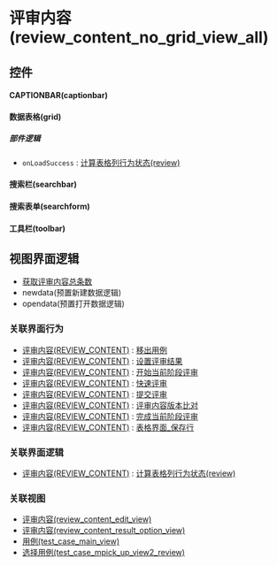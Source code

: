 # 评审内容(review_content_no_grid_view_all)  <!-- {docsify-ignore-all} -->



## 控件
#### CAPTIONBAR(captionbar)
#### 数据表格(grid)

##### 部件逻辑
* `onLoadSuccess` : [计算表格列行为状态(review)](module/TestMgmt/review_content/uilogic/calc_column_action_state)
#### 搜索栏(searchbar)
#### 搜索表单(searchform)
#### 工具栏(toolbar)

## 视图界面逻辑
  * [获取评审内容总条数](module/TestMgmt/review_content/uilogic/get_review_content_total)
  * newdata(预置新建数据逻辑)
  * opendata(预置打开数据逻辑)


### 关联界面行为
  * [评审内容(REVIEW_CONTENT)](module/TestMgmt/review_content) : [移出用例](module/TestMgmt/review_content#界面行为)
  * [评审内容(REVIEW_CONTENT)](module/TestMgmt/review_content) : [设置评审结果](module/TestMgmt/review_content#界面行为)
  * [评审内容(REVIEW_CONTENT)](module/TestMgmt/review_content) : [开始当前阶段评审](module/TestMgmt/review_content#界面行为)
  * [评审内容(REVIEW_CONTENT)](module/TestMgmt/review_content) : [快速评审](module/TestMgmt/review_content#界面行为)
  * [评审内容(REVIEW_CONTENT)](module/TestMgmt/review_content) : [提交评审](module/TestMgmt/review_content#界面行为)
  * [评审内容(REVIEW_CONTENT)](module/TestMgmt/review_content) : [评审内容版本比对](module/TestMgmt/review_content#界面行为)
  * [评审内容(REVIEW_CONTENT)](module/TestMgmt/review_content) : [完成当前阶段评审](module/TestMgmt/review_content#界面行为)
  * [评审内容(REVIEW_CONTENT)](module/TestMgmt/review_content) : [表格界面_保存行](module/TestMgmt/review_content#界面行为)

### 关联界面逻辑
  * [评审内容(REVIEW_CONTENT)](module/TestMgmt/review_content) : [计算表格列行为状态(review)](module/TestMgmt/review_content/uilogic/calc_column_action_state)

### 关联视图
  * [评审内容(review_content_edit_view)](app/view/review_content_edit_view)
  * [评审内容(review_content_result_option_view)](app/view/review_content_result_option_view)
  * [用例(test_case_main_view)](app/view/test_case_main_view)
  * [选择用例(test_case_mpick_up_view2_review)](app/view/test_case_mpick_up_view2_review)

<script>
 const { createApp } = Vue
  createApp({
    data() {
      return {

      }
    }
  }).use(ElementPlus).mount('#app')
</script>